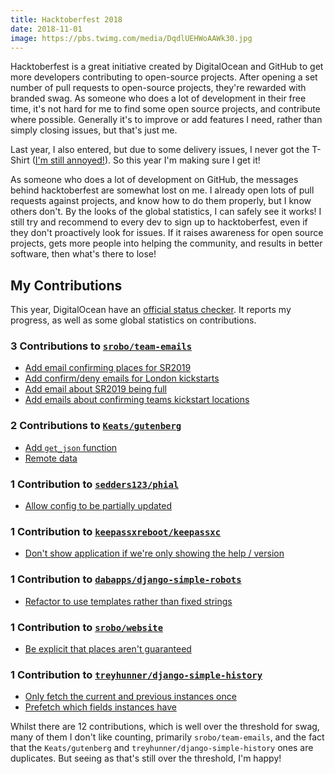```yaml
---
title: Hacktoberfest 2018
date: 2018-11-01
image: https://pbs.twimg.com/media/DqdlUEHWoAAWk30.jpg
---
```


Hacktoberfest is a great initiative created by DigitalOcean and GitHub to get more developers contributing to open-source projects. After opening a set number of pull requests to open-source projects, they're rewarded with branded swag. As someone who does a lot of development in their free time, it's not hard for me to find some open source projects, and contribute where possible. Generally it's to improve or add features I need, rather than simply closing issues, but that's just me.

Last year, I also entered, but due to some delivery issues, I never got the T-Shirt ([I'm still annoyed!](https://twitter.com/RealOrangeOne/status/949781289254703106)). So this year I'm making sure I get it!

As someone who does a lot of development on GitHub, the messages behind hacktoberfest are somewhat lost on me. I already open lots of pull requests against projects, and know how to do them properly, but I know others don't. By the looks of the global statistics, I can safely see it works! I still try and recommend to every dev to sign up to hacktoberfest, even if they don't proactively look for issues. If it raises awareness for open source projects, gets more people into helping the community, and results in better software, then what's there to lose!

## My Contributions

This year, DigitalOcean have an [official status checker](https://hacktoberfest.digitalocean.com/stats/RealOrangeOne). It reports my progress, as well as some global statistics on contributions.

### 3 Contributions to [`srobo/team-emails`](https://github.com/srobo/team-emails)

- [Add email confirming places for SR2019](https://github.com/srobo/team-emails/pull/4)
- [Add confirm/deny emails for London kickstarts](https://github.com/srobo/team-emails/pull/5)
- [Add email about SR2019 being full](https://github.com/srobo/team-emails/pull/6)
- [Add emails about confirming teams kickstart locations](https://github.com/srobo/team-emails/pull/7)

### 2 Contributions to [`Keats/gutenberg`](https://github.com/Keats/gutenberg)

- [Add `get_json` function](https://github.com/Keats/gutenberg/pull/465)
- [Remote data](https://github.com/Keats/gutenberg/pull/494)

### 1 Contribution to [`sedders123/phial`](https://github.com/sedders123/phial)

- [Allow config to be partially updated](https://github.com/sedders123/phial/pull/81)

### 1 Contribution to [`keepassxreboot/keepassxc`](https://github.com/keepassxreboot/keepassxc)

- [Don't show application if we're only showing the help / version](https://github.com/keepassxreboot/keepassxc/pull/2373)

### 1 Contribution to [`dabapps/django-simple-robots`](https://github.com/dabapps/django-simple-robots)

- [Refactor to use templates rather than fixed strings](https://github.com/dabapps/django-simple-robots/pull/3)

### 1 Contribution to [`srobo/website`](https://github.com/srobo/website)

- [Be explicit that places aren't guaranteed](https://github.com/srobo/website/pull/103)

### 1 Contribution to [`treyhunner/django-simple-history`](https://github.com/treyhunner/django-simple-history)

- [Only fetch the current and previous instances once](https://github.com/treyhunner/django-simple-history/pull/469)
- [Prefetch which fields instances have](https://github.com/treyhunner/django-simple-history/pull/470)

Whilst there are 12 contributions, which is well over the threshold for swag, many of them I don't like counting, primarily `srobo/team-emails`, and the fact that the `Keats/gutenberg` and `treyhunner/django-simple-history` ones are duplicates. But seeing as that's still over the threshold, I'm happy!
